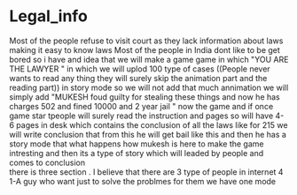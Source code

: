 # Legal_info
Most of the people refuse to visit court as they lack information about laws making it easy to know laws
Most of the people in India dont like to be get bored so i have and idea that we will make a game 
game in which "YOU ARE THE LAWYER " in which we will uplod 100 type of cases 
((People never wants to read any thing they will surely skip the animation part and the reading part)) in story mode  so we will not add that much annimation  we will simply add "MUKESH foud guilty for stealing these things and now he has charges 502 and fined 10000 and 2 year jail " now the game and if once game star tpeople will surely read the instruction and pages so will have 4-6 pages in desk which contains the conclusion of all the laws like for 215 we will write conclusion that from this he will get bail like this and then he has a story mode that what happens how mukesh is here to make the game intresting and then its a type of story which will leaded by people and comes to conclusion  
there is three section . I believe that there are 3 type of people in internet 4
1-A guy who want just to solve the problmes for them we have one mode 
